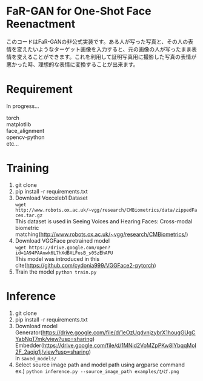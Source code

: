 # FaR-GAN for One-Shot Face Reenactment

このコードはFaR-GANの非公式実装です。ある人が写った写真と、その人の表情を変えたいようなターゲット画像を入力すると、元の画像の人が写ったまま表情を変えることができます。これを利用して証明写真用に撮影した写真の表情が悪かった時、理想的な表情に変換することが出来ます。

# Requirement
In progress…

torch   
matplotlib  
face_alignment  
opencv-python   
etc...

# Training
1. git clone
2. pip install -r requirements.txt
3. Download Voxceleb1 Dataset   
```wget http://www.robots.ox.ac.uk/~vgg/research/CMBiometrics/data/zippedFaces.tar.gz```    
This dataset is used in Seeing Voices and Hearing Faces: Cross-modal
biometric matching(http://www.robots.ox.ac.uk/~vgg/research/CMBiometrics/)
4. Download VGGFace pretrained model    
```wget https://drive.google.com/open?id=1A94PAAnwk6L7hXdBXLFosB_s0SzEhAFU```  
This model was introduced in this cite(https://github.com/cydonia999/VGGFace2-pytorch)
5. Train the model
```python train.py```

# Inference
1. git clone
2. pip install -r requirements.txt
3. Download model
Generator(https://drive.google.com/file/d/1eOzUqdvnjzybrX1hougGUgCYabNgT7mk/view?usp=sharing)  
Embedder(https://drive.google.com/file/d/1MNid2VoMZpPKw8lYbqqMoI2F_2aqjg1j/view?usp=sharing)  
in ```saved_models/```
4. Select source image path and model path using argparse command  
ex.) ```python inference.py --source_image_path examples/ひげ.png```